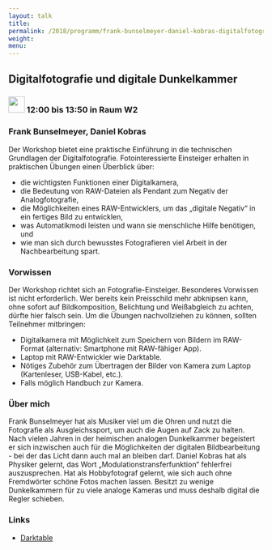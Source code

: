 ```yaml
---
layout: talk
title:
permalink: /2018/programm/frank-bunselmeyer-daniel-kobras-digitalfotografie-und-digitale-dunkelkammer/
weight:
menu:
---
```

## Digitalfotografie und digitale Dunkelkammer

### <img height = "32" src="../../../images/workshop.svg"> 12:00 bis 13:50 in Raum W2

### Frank Bunselmeyer, Daniel Kobras

Der Workshop bietet eine praktische Einführung in die technischen Grundlagen der Digitalfotografie. Fotointeressierte Einsteiger erhalten in praktischen Übungen einen Überblick über:
* die wichtigsten Funktionen einer Digitalkamera,
* die Bedeutung von RAW-Dateien als Pendant zum Negativ der Analogfotografie,
* die Möglichkeiten eines RAW-Entwicklers, um das „digitale Negativ“ in ein fertiges Bild zu entwicklen,
* was Automatikmodi leisten und wann sie menschliche Hilfe benötigen, und
* wie man sich durch bewusstes Fotografieren viel Arbeit in der Nachbearbeitung spart.

### Vorwissen

Der Workshop richtet sich an Fotografie-Einsteiger. Besonderes Vorwissen ist nicht erforderlich. Wer bereits kein Preisschild mehr abknipsen kann, ohne sofort auf Bildkomposition, Belichtung und Weißabgleich zu achten, dürfte hier falsch sein. Um die Übungen nachvollziehen zu können, sollten Teilnehmer mitbringen:
* Digitalkamera mit Möglichkeit zum Speichern von Bildern im RAW-Format (alternativ: Smartphone mit RAW-fähiger App).
* Laptop mit RAW-Entwickler wie Darktable.
* Nötiges Zubehör zum Übertragen der Bilder von Kamera zum Laptop (Kartenleser, USB-Kabel, etc.).
* Falls möglich Handbuch zur Kamera.

### Über mich

Frank Bunselmeyer hat als Musiker viel um die Ohren und nutzt die Fotografie als Ausgleichssport, um auch die Augen auf Zack zu halten. Nach vielen Jahren in der heimischen analogen Dunkelkammer begeistert er sich inzwischen auch für die Möglichkeiten der digitalen Bildbearbeitung - bei der das Licht dann auch mal an bleiben darf. Daniel Kobras hat als Physiker gelernt, das Wort „Modulationstransferfunktion“ fehlerfrei auszusprechen. Hat als Hobbyfotograf gelernt, wie sich auch ohne Fremdwörter schöne Fotos machen lassen. Besitzt zu wenige Dunkelkammern für zu viele analoge Kameras und muss deshalb digital die Regler schieben.

### Links

- <a href="https://www.darktable.org" target="_blank">Darktable</a>
